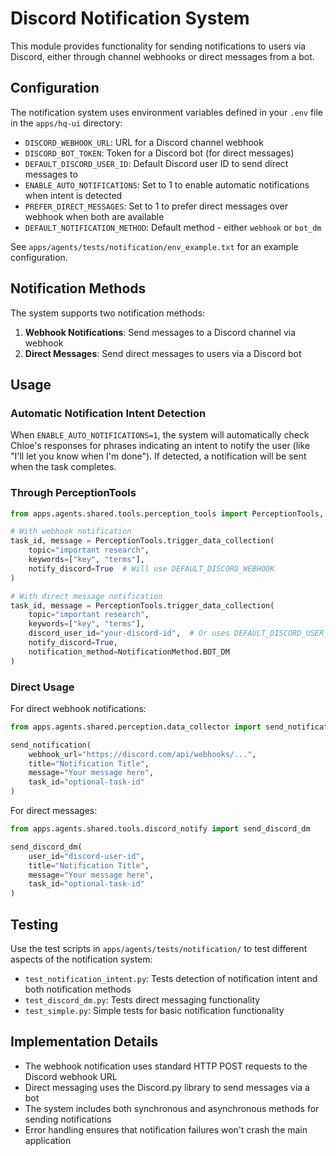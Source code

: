 # Discord Notification System

This module provides functionality for sending notifications to users via Discord, either through channel webhooks or direct messages from a bot.

## Configuration

The notification system uses environment variables defined in your `.env` file in the `apps/hq-ui` directory:

- `DISCORD_WEBHOOK_URL`: URL for a Discord channel webhook
- `DISCORD_BOT_TOKEN`: Token for a Discord bot (for direct messages)
- `DEFAULT_DISCORD_USER_ID`: Default Discord user ID to send direct messages to
- `ENABLE_AUTO_NOTIFICATIONS`: Set to 1 to enable automatic notifications when intent is detected
- `PREFER_DIRECT_MESSAGES`: Set to 1 to prefer direct messages over webhook when both are available
- `DEFAULT_NOTIFICATION_METHOD`: Default method - either `webhook` or `bot_dm`

See `apps/agents/tests/notification/env_example.txt` for an example configuration.

## Notification Methods

The system supports two notification methods:

1. **Webhook Notifications**: Send messages to a Discord channel via webhook
2. **Direct Messages**: Send direct messages to users via a Discord bot

## Usage

### Automatic Notification Intent Detection

When `ENABLE_AUTO_NOTIFICATIONS=1`, the system will automatically check Chloe's responses for phrases indicating an intent to notify the user (like "I'll let you know when I'm done"). If detected, a notification will be sent when the task completes.

### Through PerceptionTools

```python
from apps.agents.shared.tools.perception_tools import PerceptionTools, NotificationMethod

# With webhook notification
task_id, message = PerceptionTools.trigger_data_collection(
    topic="important research",
    keywords=["key", "terms"],
    notify_discord=True  # Will use DEFAULT_DISCORD_WEBHOOK
)

# With direct message notification
task_id, message = PerceptionTools.trigger_data_collection(
    topic="important research",
    keywords=["key", "terms"],
    discord_user_id="your-discord-id",  # Or uses DEFAULT_DISCORD_USER_ID if not specified
    notify_discord=True,
    notification_method=NotificationMethod.BOT_DM
)
```

### Direct Usage

For direct webhook notifications:

```python
from apps.agents.shared.perception.data_collector import send_notification

send_notification(
    webhook_url="https://discord.com/api/webhooks/...",
    title="Notification Title",
    message="Your message here",
    task_id="optional-task-id"
)
```

For direct messages:

```python
from apps.agents.shared.tools.discord_notify import send_discord_dm

send_discord_dm(
    user_id="discord-user-id",
    title="Notification Title",
    message="Your message here",
    task_id="optional-task-id"
)
```

## Testing

Use the test scripts in `apps/agents/tests/notification/` to test different aspects of the notification system:

- `test_notification_intent.py`: Tests detection of notification intent and both notification methods
- `test_discord_dm.py`: Tests direct messaging functionality
- `test_simple.py`: Simple tests for basic notification functionality

## Implementation Details

- The webhook notification uses standard HTTP POST requests to the Discord webhook URL
- Direct messaging uses the Discord.py library to send messages via a bot
- The system includes both synchronous and asynchronous methods for sending notifications
- Error handling ensures that notification failures won't crash the main application 
